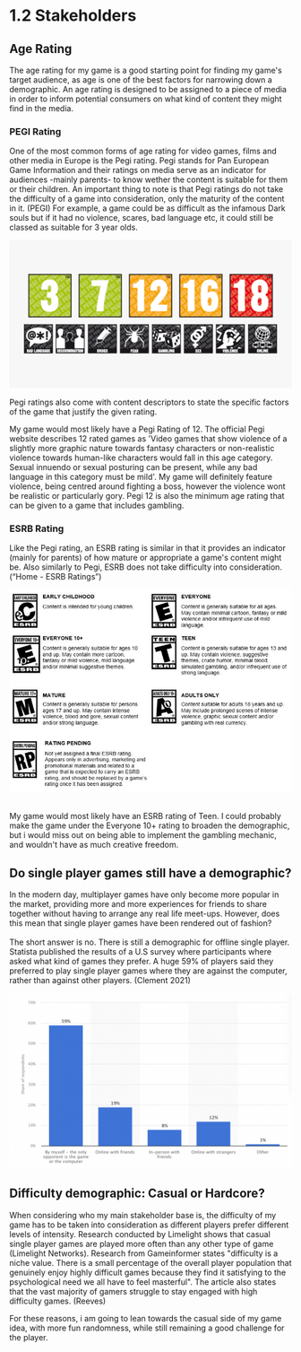 # 1.2 Stakeholders

## Age Rating

The age rating for my game is a good starting point for finding my game's target audience, as age is one of the best factors for narrowing down a demographic. An age rating is designed to be assigned to a piece of media in order to inform potential consumers on what kind of content they might find in the media.



### PEGI Rating

One of the most common forms of age rating for video games, films and other media in Europe is the Pegi rating. Pegi stands for Pan European Game Information and their ratings on media serve as an indicator for audiences -mainly parents- to know wether the content is suitable for them or their children. An important thing to note is that Pegi ratings do not take the difficulty of a game into consideration, only the maturity of the content in it. (PEGI) For example, a game could be as difficult as the infamous Dark souls but if it had no violence, scares, bad language etc, it could still be classed as suitable for 3 year olds.

![All the different Pegi ratings and content descriptors.](<../.gitbook/assets/image (1).png>)

Pegi ratings also come with content descriptors to state the specific factors of the game that justify the given rating.



My game would most likely have a Pegi Rating of 12. The official Pegi website describes 12 rated games as 'Video games that show violence of a slightly more graphic nature towards fantasy characters or non-realistic violence towards human-like characters would fall in this age category. Sexual innuendo or sexual posturing can be present, while any bad language in this category must be mild'. My game will definitely feature violence, being centred around fighting a boss, however the violence wont be realistic or particularly gory. Pegi 12 is also the minimum age rating that can be given to a game that includes gambling.



### ESRB Rating

Like the Pegi rating, an ESRB rating is similar in that it provides an indicator (mainly for parents) of how mature or appropriate a game's content might be. Also similarly to Pegi, ESRB does not take difficulty into consideration.(“Home - ESRB Ratings”)



![Descriptions of each rating.](<../.gitbook/assets/image (4).png>)

&#x20;\
My game would most likely have an ESRB rating of Teen. I could probably make the game under the Everyone 10+ rating to broaden the demographic, but i would miss out on being able to implement the gambling mechanic, and wouldn't have as much creative freedom.



## Do single player games still have a demographic?

In the modern day, multiplayer games have only become more popular in the market, providing more and more experiences for friends to share together without having to arrange any real life meet-ups. However, does this mean that single player games have been rendered out of fashion?\
\
The short answer is no. There is still a demographic for offline single player. Statista published the results of a U.S survey where participants where asked what kind of games they prefer. A huge 59% of players said they preferred to play single player games where they are against the computer, rather than against other players. (Clement 2021)

![Full graph of statistics (Clement 2021)](<../.gitbook/assets/Screenshot 2022-05-12 at 11.51.01.png>)

## Difficulty demographic: Casual or Hardcore?

When considering who my main stakeholder base is, the difficulty of my game has to be taken into consideration as different players prefer different levels of intensity. Research conducted by Limelight shows that casual single player games are played more often than any other type of game (Limelight Networks). Research from Gameinformer states "difficulty is a niche value. There is a small percentage of the overall player population that genuinely enjoy highly difficult games because they find it satisfying to the psychological need we all have to feel masterful". The article also states that the vast majority of gamers struggle to stay engaged with high difficulty games. (Reeves)

For these reasons, i am going to lean towards the casual side of my game idea, with more fun randomness, while still remaining a good challenge for the player.




